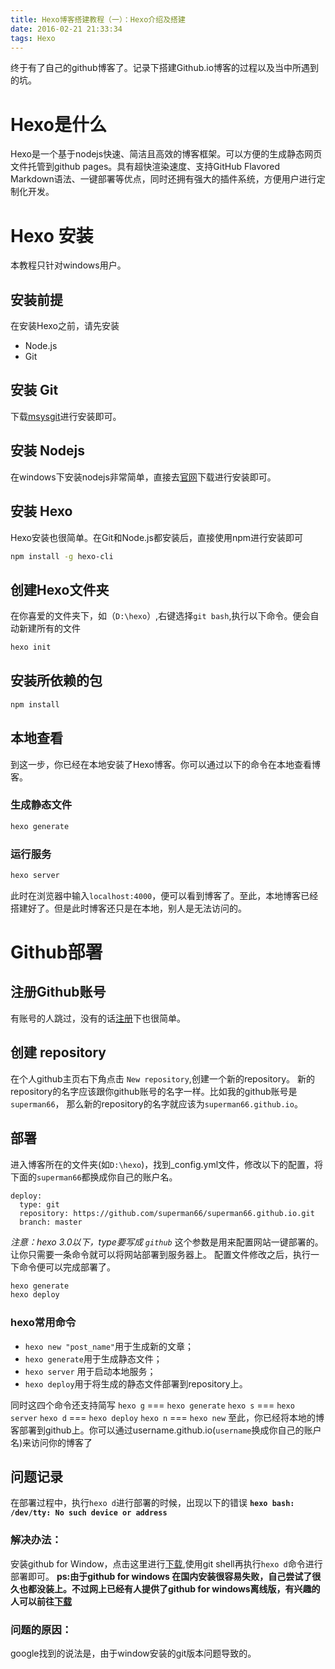 ```yaml
---
title: Hexo博客搭建教程（一）：Hexo介绍及搭建
date: 2016-02-21 21:33:34
tags: Hexo
---
```

终于有了自己的github博客了。记录下搭建Github.io博客的过程以及当中所遇到的坑。

<!-- more -->
# Hexo是什么
Hexo是一个基于nodejs快速、简洁且高效的博客框架。可以方便的生成静态网页文件托管到github pages。具有超快渲染速度、支持GitHub Flavored Markdown语法、一键部署等优点，同时还拥有强大的插件系统，方便用户进行定制化开发。
# Hexo 安装
本教程只针对windows用户。
## 安装前提
在安装Hexo之前，请先安装
* Node.js
* Git

## 安装 Git
下载[msysgit](https://git-for-windows.github.io/)进行安装即可。
## 安装 Nodejs
在windows下安装nodejs非常简单，直接去[官网](https://nodejs.org/)下载进行安装即可。
## 安装 Hexo
Hexo安装也很简单。在Git和Node.js都安装后，直接使用npm进行安装即可
```bash
npm install -g hexo-cli
```
## 创建Hexo文件夹
在你喜爱的文件夹下，如（`D:\hexo`）,右键选择`git bash`,执行以下命令。便会自动新建所有的文件
```bash
hexo init
```
## 安装所依赖的包
```bash
npm install
```
## 本地查看
到这一步，你已经在本地安装了Hexo博客。你可以通过以下的命令在本地查看博客。
### 生成静态文件
```bash
hexo generate
```
### 运行服务
```bash
hexo server
```
此时在浏览器中输入`localhost:4000`，便可以看到博客了。至此，本地博客已经搭建好了。但是此时博客还只是在本地，别人是无法访问的。

# Github部署
## 注册Github账号
有账号的人跳过，没有的话[注册](https://github.com/)下也很简单。
## 创建 repository
在个人github主页右下角点击 `New repository`,创建一个新的repository。
新的repository的名字应该跟你github账号的名字一样。比如我的github账号是`superman66`，
那么新的repository的名字就应该为`superman66.github.io`。
## 部署
进入博客所在的文件夹(如`D:\hexo`)，找到_config.yml文件，修改以下的配置，将下面的`superman66`都换成你自己的账户名。
```
deploy:
  type: git
  repository: https://github.com/superman66/superman66.github.io.git
  branch: master
```
*注意：hexo 3.0以下，type要写成 `github`*
这个参数是用来配置网站一键部署的。让你只需要一条命令就可以将网站部署到服务器上。
配置文件修改之后，执行一下命令便可以完成部署了。
```bash
hexo generate
hexo deploy
```

### hexo常用命令
* `hexo new "post_name"`用于生成新的文章；
* `hexo generate`用于生成静态文件；
* `hexo server` 用于启动本地服务；
* `hexo deploy`用于将生成的静态文件部署到repository上。

同时这四个命令还支持简写
 `hexo g` === `hexo generate`
 `hexo s` === `hexo server`
 `hexo d` === `hexo deploy`
 `hexo n` === `hexo new`
 至此，你已经将本地的博客部署到github上。你可以通过username.github.io(`username`换成你自己的账户名)来访问你的博客了 

 ## 问题记录
 在部署过程中，执行`hexo d`进行部署的时候，出现以下的错误
 **`hexo bash: /dev/tty: No such device or address`**
 ### 解决办法：
 安装github for Window，点击这里进行[下载](https://github-windows.s3.amazonaws.com/GitHubSetup.exe),使用git shell再执行`hexo d`命令进行部署即可。
 **ps:由于github for windows 在国内安装很容易失败，自己尝试了很久也都没装上。不过网上已经有人提供了github for windows离线版，有兴趣的人可以前往[下载](http://www.cnblogs.com/fantacity/p/4347472.html)**
 ### 问题的原因：
 google找到的说法是，由于window安装的git版本问题导致的。
